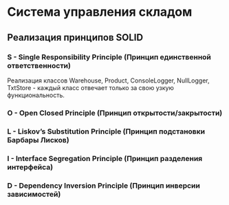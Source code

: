 # Система управления складом

## Реализация принципов SOLID

### S - Single Responsibility Principle (Принцип единственной ответственности)
Реализация классов Warehouse, Product, ConsoleLogger, NullLogger, TxtStore - каждый класс отвечает только за свою узкую функциональность.

### O - Open Closed Principle (Принцип открытости/закрытости)
### L - Liskov’s Substitution Principle (Принцип подстановки Барбары Лисков)
### I - Interface Segregation Principle (Принцип разделения интерфейса)
### D - Dependency Inversion Principle (Принцип инверсии зависимостей)
